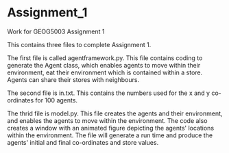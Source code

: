 # Assignment_1
Work for GEOG5003 Assignment 1

This contains three files to complete Assignment 1.

The first file is called agentframework.py. This file contains coding to generate the Agent class, which enables agents to move within their environment, eat their environment
which is contained within a store. Agents can share their stores with neighbours.

The second file is in.txt. This contains the numbers used for the x and y co-ordinates for 100 agents.

The thrid file is model.py. This file creates the agents and their environment, and enables the agents to move within the environment. The code also creates a window with an 
animated figure depicting the agents' locations within the environment. The file will generate a run time and produce the agents' initial and final co-ordinates and store values.

